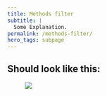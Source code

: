```yaml
---
title: Methods filter
subtitle: |
  Some Explanation.
permalink: /methods-filter/
hero_tags: subpage
---
```


## Should look like this:

<figure class="image">
  <img src="{{baseurl}}/assets/templates/methods-filter.png">
</figure>
